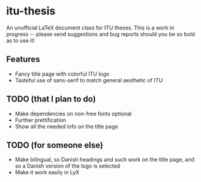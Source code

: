 itu-thesis
==========

An unofficial LaTeX document class for ITU theses. This is a work in progress -- please
send suggestions and bug reports should you be so bold as to use it!

Features
--------

 * Fancy title page with colorful ITU logo
 * Tasteful use of sans-serif to match general aesthetic of ITU
 
TODO (that I plan to do)
------------------------
 * Make dependencies on non-free fonts optional
 * Further prettification
 * Show all the needed info on the title page

TODO (for someone else)
-----------------------
 * Make bilingual, so Danish headings and such work on the title page, and so a Danish version of the logo is selected
 * Make it work easily in LyX

